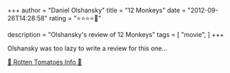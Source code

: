 +++
author = "Daniel Olshansky"
title = "12 Monkeys"
date = "2012-09-26T14:28:58"
rating = "⭐⭐⭐⭐🌟"

description = "Olshansky's review of 12 Monkeys"
tags = [
    "movie",
]
+++


Olshansky was too lazy to write a review for this one...

[🍅 Rotten Tomatoes Info 🍅](https://www.rottentomatoes.com//m/12_monkeys)
